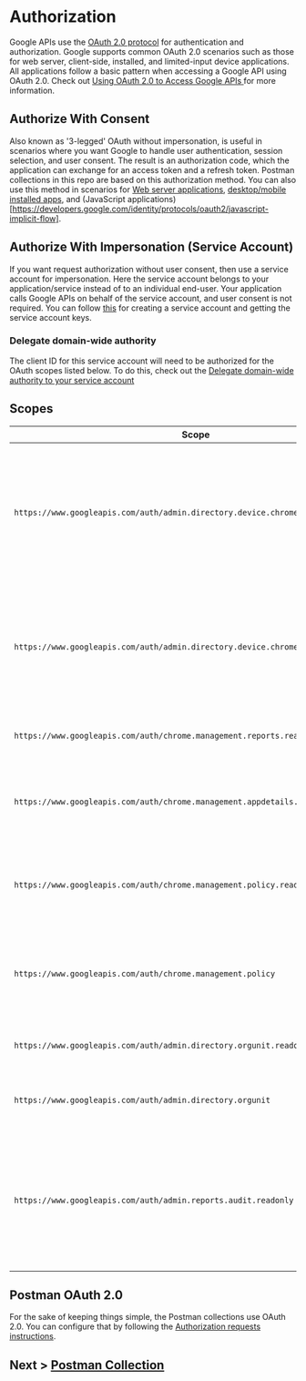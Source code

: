 # Authorization
Google APIs use the [OAuth 2.0 protocol](https://tools.ietf.org/html/rfc6749) for authentication and authorization. Google supports common OAuth 2.0 scenarios such as those for web server, client-side, installed, and limited-input device applications. All applications follow a basic pattern when accessing a Google API using OAuth 2.0. Check out [Using OAuth 2.0 to Access Google APIs ](https://developers.google.com/identity/protocols/oauth2) for more information.

## Authorize With Consent
Also known as '3-legged' OAuth without impersonation, is useful in scenarios where you want Google to handle user authentication, session selection, and user consent. The result is an authorization code, which the application can exchange for an access token and a refresh token. Postman collections in this repo are based on this authorization method. You can also use this method in scenarios for [Web server applications](https://developers.google.com/identity/protocols/oauth2/web-server), [desktop/mobile installed apps](https://developers.google.com/identity/protocols/oauth2/native-app), and (JavaScript applications)[https://developers.google.com/identity/protocols/oauth2/javascript-implicit-flow].

## Authorize With Impersonation (Service Account)
If you want request authorization without user consent, then use a service account for impersonation. Here the service account belongs to your application/service instead of to an individual end-user. Your application calls Google APIs on behalf of the service account, and user consent is not required. You can follow [this](https://developers.google.com/admin-sdk/directory/v1/guides/delegation#create_the_service_account_and_credentials) for creating a service account and getting the service account keys.
### Delegate domain-wide authority
The client ID for this service account will need to be authorized for the OAuth scopes listed below. To do this, check out the [Delegate domain-wide authority to your service account](https://developers.google.com/admin-sdk/directory/v1/guides/delegation#delegate_domain-wide_authority_to_your_service_account)


## Scopes
|Scope                          |Description                         |
|-------------------------------|-----------------------------|
| `https://www.googleapis.com/auth/admin.directory.device.chromebrowsers.readonly`|Chrome Browser Cloud Managment (CBCM) - get detailed information on enrolled browsers and enrollment tokens (read-only)|
| `https://www.googleapis.com/auth/admin.directory.device.chromebrowsers`|Chrome Browser Cloud Managment (CBCM) = lets you view and modify enrolled browsers and enrollment tokens|
| `https://www.googleapis.com/auth/chrome.management.reports.readonly`|Reports - Chrome versions and installed apps |
| `https://www.googleapis.com/auth/chrome.management.appdetails.readonly`|App Details- get detailed information about requested or specified apps |
| `https://www.googleapis.com/auth/chrome.management.policy.readonly`|Chrome Policy - lets you view Chrome policies for devices and users |
| `https://www.googleapis.com/auth/chrome.management.policy`|Chrome Policy - lets you view and modify Chrome policies for devices and users |
| `https://www.googleapis.com/auth/admin.directory.orgunit.readonly`|Org Units - lets you view organizational units |
| `https://www.googleapis.com/auth/admin.directory.orgunit`|Org Units - lets you view and modify organizational units |
| `https://www.googleapis.com/auth/admin.reports.audit.readonly`|Admin Console Reports - lets you view activities done by administrators using the Admin console and oAuth token acivities |

## Postman OAuth 2.0

For the sake of keeping things simple, the Postman collections use OAuth 2.0. You can configure that by following the [Authorization requests instructions](https://learning.postman.com/docs/sending-requests/authorization/#oauth-20).

## Next > [Postman Collection](postmanColl.md)
